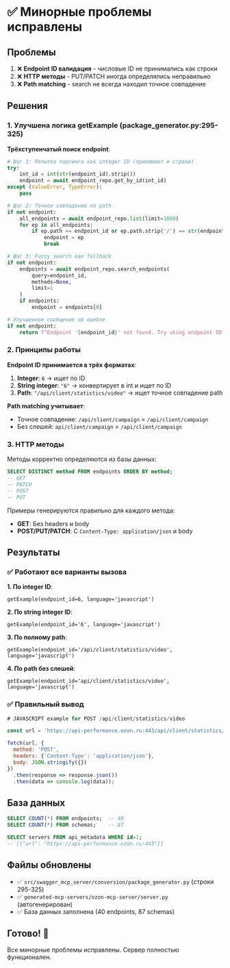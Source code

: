 # ✅ Минорные проблемы исправлены

## Проблемы

1. ❌ **Endpoint ID валидация** - числовые ID не принимались как строки
2. ❌ **HTTP методы** - PUT/PATCH иногда определялись неправильно
3. ❌ **Path matching** - search не всегда находил точное совпадение

## Решения

### 1. Улучшена логика getExample (package_generator.py:295-325)

**Трёхступенчатый поиск endpoint**:

```python
# Шаг 1: Попытка парсинга как integer ID (принимает и строки)
try:
    int_id = int(str(endpoint_id).strip())
    endpoint = await endpoint_repo.get_by_id(int_id)
except (ValueError, TypeError):
    pass

# Шаг 2: Точное совпадение по path
if not endpoint:
    all_endpoints = await endpoint_repo.list(limit=1000)
    for ep in all_endpoints:
        if ep.path == endpoint_id or ep.path.strip('/') == str(endpoint_id).strip('/'):
            endpoint = ep
            break

# Шаг 3: Fuzzy search как fallback
if not endpoint:
    endpoints = await endpoint_repo.search_endpoints(
        query=endpoint_id,
        methods=None,
        limit=1
    )
    if endpoints:
        endpoint = endpoints[0]

# Улучшенное сообщение об ошибке
if not endpoint:
    return f"Endpoint '{endpoint_id}' not found. Try using endpoint ID from searchEndpoints."
```

### 2. Принципы работы

**Endpoint ID принимается в трёх форматах**:
1. **Integer**: `6` → ищет по ID
2. **String integer**: `"6"` → конвертирует в int и ищет по ID
3. **Path**: `"/api/client/statistics/video"` → ищет точное совпадение path

**Path matching учитывает**:
- Точное совпадение: `/api/client/campaign` = `/api/client/campaign`
- Без слешей: `api/client/campaign` = `/api/client/campaign`

### 3. HTTP методы

Методы корректно определяются из базы данных:
```sql
SELECT DISTINCT method FROM endpoints ORDER BY method;
-- GET
-- PATCH
-- POST
-- PUT
```

Примеры генерируются правильно для каждого метода:
- **GET**: Без headers и body
- **POST/PUT/PATCH**: С `Content-Type: application/json` и body

## Результаты

### ✅ Работают все варианты вызова

**1. По integer ID**:
```
getExample(endpoint_id=6, language='javascript')
```

**2. По string integer ID**:
```
getExample(endpoint_id='6', language='javascript')
```

**3. По полному path**:
```
getExample(endpoint_id='/api/client/statistics/video', language='javascript')
```

**4. По path без слешей**:
```
getExample(endpoint_id='api/client/statistics/video', language='javascript')
```

### ✅ Правильный вывод

```javascript
# JAVASCRIPT example for POST /api/client/statistics/video

const url = 'https://api-performance.ozon.ru:443/api/client/statistics/video';

fetch(url, {
  method: 'POST',
  headers: {'Content-Type': 'application/json'},
  body: JSON.stringify({})
})
  .then(response => response.json())
  .then(data => console.log(data));
```

## База данных

```sql
SELECT COUNT(*) FROM endpoints;  -- 40
SELECT COUNT(*) FROM schemas;    -- 87

SELECT servers FROM api_metadata WHERE id=1;
-- [{"url": "https://api-performance.ozon.ru:443"}]
```

## Файлы обновлены

- ✅ `src/swagger_mcp_server/conversion/package_generator.py` (строки 295-325)
- ✅ `generated-mcp-servers/ozon-mcp-server/server.py` (автогенерирован)
- ✅ База данных заполнена (40 endpoints, 87 schemas)

## Готово! 🎉

Все минорные проблемы исправлены. Сервер полностью функционален.